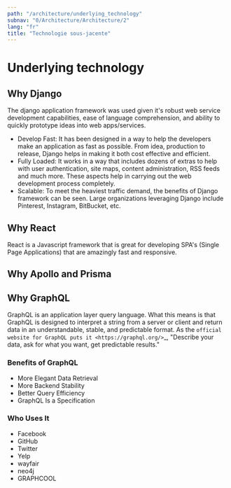 ```yaml
---
path: "/architecture/underlying_technology"
subnav: "0/Architecture/Architecture/2"
lang: "fr"
title: "Technologie sous-jacente"
---
```


<helmet>
<title> Architecture - Technologie sous-jacente </title>
</helmet>

# Underlying technology

## Why Django

The django application framework was used given it's robust web service development capabilities, ease of language comprehension, and ability to quickly prototype ideas into web apps/services.

* Develop Fast: It has been designed in a way to help the developers make an application as fast as possible.  From idea, production to release, Django helps in making it both cost effective and efficient.
* Fully Loaded: It works in a way that includes dozens of extras to help with user authentication, site maps, content administration, RSS feeds and much more.  These aspects help in carrying out the web development process completely.
* Scalable: To meet the heaviest traffic demand, the benefits of Django framework can be seen.  Large organizations leveraging Django include Pinterest, Instagram, BitBucket, etc.

## Why React

React is a Javascript framework that is great for developing SPA's (Single Page Applications) that are amazingly fast and responsive.

## Why Apollo and Prisma

## Why GraphQL

GraphQL is an application layer query language.  What this means is that GraphQL is designed to interpret a string from a server or client and return data in an understandable, stable, and predictable format.  As the `official website for GraphQL puts it <https://graphql.org/>`_, "Describe your data, ask for what you want, get predictable results."

### Benefits of GraphQL

* More Elegant Data Retrieval
* More Backend Stability
* Better Query Efficiency
* GraphQL Is a Specification

### Who Uses It

* Facebook
* GitHub
* Twitter
* Yelp
* wayfair
* neo4j
* GRAPHCOOL